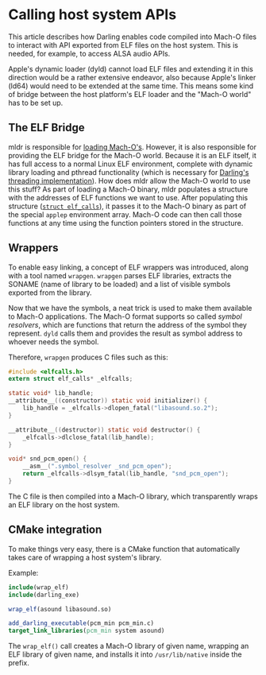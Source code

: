# Calling host system APIs

This article describes how Darling enables code compiled into Mach-O files to
interact with API exported from ELF files on the host system. This is needed,
for example, to access ALSA audio APIs.

Apple's dynamic loader (dyld) cannot load ELF files and extending it in this
direction would be a rather extensive endeavor, also because Apple's linker
(ld64) would need to be extended at the same time. This means some kind of
bridge between the host platform's ELF loader and the "Mach-O world" has to be
set up.

## The ELF Bridge

mldr is responsible for [loading Mach-O's](basics/loader.md). However, it is also responsible for providing the ELF
bridge for the Mach-O world. Because it is an ELF itself, it has full access to a normal Linux ELF environment,
complete with dynamic library loading and pthread functionality (which is necessary for
[Darling's threading implementation](threading/thread-implementation.md)).
How does mldr allow the Mach-O world to use this stuff? As part of loading a Mach-O binary,
mldr populates a structure with the addresses of ELF functions we want to use.
After populating this structure ([`struct elf_calls`](https://github.com/darlinghq/darling/blob/master/src/startup/mldr/elfcalls/elfcalls.h#L17)),
it passes it to the Mach-O binary as part of the special `applep` environment array.
Mach-O code can then call those functions at any time using the function pointers stored in the structure.

## Wrappers

To enable easy linking, a concept of ELF wrappers was introduced, along with a
tool named `wrapgen`. `wrapgen` parses ELF libraries, extracts the SONAME (name
of library to be loaded) and a list of visible symbols exported from the
library.

Now that we have the symbols, a neat trick is used to make them available to
Mach-O applications. The Mach-O format supports so called *symbol resolvers*,
which are functions that return the address of the symbol they represent.
`dyld` calls them and provides the result as symbol address to whoever needs
the symbol.

Therefore, `wrapgen` produces C files such as this:

```c	
#include <elfcalls.h>
extern struct elf_calls* _elfcalls;

static void* lib_handle;
__attribute__((constructor)) static void initializer() {
    lib_handle = _elfcalls->dlopen_fatal("libasound.so.2");
}

__attribute__((destructor)) static void destructor() {
    _elfcalls->dlclose_fatal(lib_handle);
}

void* snd_pcm_open() {
    __asm__(".symbol_resolver _snd_pcm_open");
    return _elfcalls->dlsym_fatal(lib_handle, "snd_pcm_open");
}
```

The C file is then compiled into a Mach-O library, which transparently wraps an
ELF library on the host system.

## CMake integration

To make things very easy, there is a CMake function that automatically takes
care of wrapping a host system's library.

Example:

```cmake
include(wrap_elf)
include(darling_exe)

wrap_elf(asound libasound.so)

add_darling_executable(pcm_min pcm_min.c)
target_link_libraries(pcm_min system asound)
```

The `wrap_elf()` call creates a Mach-O library of given name, wrapping an ELF
library of given name, and installs it into `/usr/lib/native` inside the
prefix.
